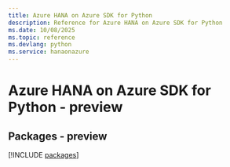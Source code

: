 ```yaml
---
title: Azure HANA on Azure SDK for Python
description: Reference for Azure HANA on Azure SDK for Python
ms.date: 10/08/2025
ms.topic: reference
ms.devlang: python
ms.service: hanaonazure
---
```

# Azure HANA on Azure SDK for Python - preview
## Packages - preview
[!INCLUDE [packages](hana-on-azure-index.md)]